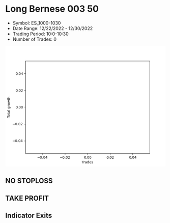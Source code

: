 # Long Bernese 003 50 
- Symbol: ES_1000-1030
- Date Range: 12/22/2022 - 12/30/2022
- Trading Period: 10:0-10:30
- Number of Trades: 0

![Plot](LongBernese00350ES_1000-1030.png)
## NO STOPLOSS














## TAKE PROFIT











## Indicator Exits

